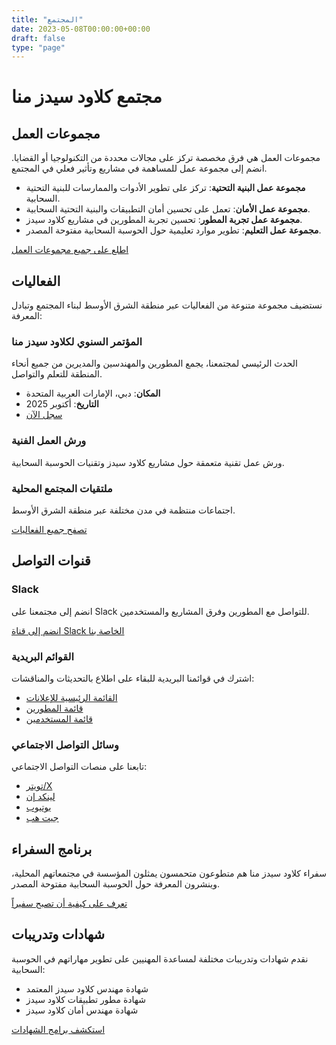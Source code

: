 ```yaml
---
title: "المجتمع"
date: 2023-05-08T00:00:00+00:00
draft: false
type: "page"
---
```


# مجتمع كلاود سيدز منا


## مجموعات العمل

مجموعات العمل هي فرق مخصصة تركز على مجالات محددة من التكنولوجيا أو القضايا. انضم إلى مجموعة عمل للمساهمة في مشاريع وتأثير فعلي في المجتمع.

* **مجموعة عمل البنية التحتية**: تركز على تطوير الأدوات والممارسات للبنية التحتية السحابية.
* **مجموعة عمل الأمان**: تعمل على تحسين أمان التطبيقات والبنية التحتية السحابية.
* **مجموعة عمل تجربة المطور**: تحسين تجربة المطورين في مشاريع كلاود سيدز.
* **مجموعة عمل التعليم**: تطوير موارد تعليمية حول الحوسبة السحابية مفتوحة المصدر.

[اطلع على جميع مجموعات العمل](/ar/community/workgroups)

## الفعاليات

نستضيف مجموعة متنوعة من الفعاليات عبر منطقة الشرق الأوسط لبناء المجتمع وتبادل المعرفة:

### المؤتمر السنوي لكلاود سيدز منا

الحدث الرئيسي لمجتمعنا، يجمع المطورين والمهندسين والمديرين من جميع أنحاء المنطقة للتعلم والتواصل.

* **المكان**: دبي، الإمارات العربية المتحدة
* **التاريخ**: أكتوبر 2025
* [سجل الآن](/ar/events/annual-conference-2025)

### ورش العمل الفنية

ورش عمل تقنية متعمقة حول مشاريع كلاود سيدز وتقنيات الحوسبة السحابية.

### ملتقيات المجتمع المحلية

اجتماعات منتظمة في مدن مختلفة عبر منطقة الشرق الأوسط.

[تصفح جميع الفعاليات](/ar/events)

## قنوات التواصل

### Slack

انضم إلى مجتمعنا على Slack للتواصل مع المطورين وفرق المشاريع والمستخدمين.

[انضم إلى قناة Slack الخاصة بنا](https://cloudseeds-mena.slack.com)

### القوائم البريدية

اشترك في قوائمنا البريدية للبقاء على اطلاع بالتحديثات والمناقشات:

* [القائمة الرئيسية للإعلانات](mailto:announce-subscribe@cloudseeds-mena.org)
* [قائمة المطورين](mailto:dev-subscribe@cloudseeds-mena.org)
* [قائمة المستخدمين](mailto:users-subscribe@cloudseeds-mena.org)

### وسائل التواصل الاجتماعي

تابعنا على منصات التواصل الاجتماعي:

* [تويتر/X](https://twitter.com/cloudseeds_mena)
* [لينكد إن](https://linkedin.com/company/cloudseeds-mena)
* [يوتيوب](https://youtube.com/cloudseedsmena)
* [جيت هب](https://github.com/cloudseeds-mena)

## برنامج السفراء

سفراء كلاود سيدز منا هم متطوعون متحمسون يمثلون المؤسسة في مجتمعاتهم المحلية، وينشرون المعرفة حول الحوسبة السحابية مفتوحة المصدر.

[تعرف على كيفية أن تصبح سفيراً](/ar/community/ambassador-program)

## شهادات وتدريبات

نقدم شهادات وتدريبات مختلفة لمساعدة المهنيين على تطوير مهاراتهم في الحوسبة السحابية:

* شهادة مهندس كلاود سيدز المعتمد
* شهادة مطور تطبيقات كلاود سيدز
* شهادة مهندس أمان كلاود سيدز

[استكشف برامج الشهادات](/ar/training)